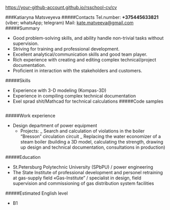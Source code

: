 https://your-github-account.github.io/rsschool-cv/cv

###Katiaryna Matsveyeva
#####Contacts
Tel.number: **+375445633821** (viber; whatsApp; telegram)
Mail: kate.matveeva@gmail.com
#####Summary

- Good problem-solving skills, and ability handle non-trivial tasks without supervision.
- Striving for training and professional development.
- Excellent analytical/communication skills and good team player.
- Rich experience with creating and editing complex technical/project documentation.
- Proficient in interaction with the stakeholders and customers.

#####Skills

- Experience with 3-D modeling (Kompas-3D)
- Experience in compiling complex technical documentation
- Exel sprad shit/Mathcad for technical calculations
  #####Code samples

```

```

#####Work experience

- Design department of power equipment
  - Projects:
    _ Search and calculation of violations in the boiler “Bresson” circulation circuit
    _ Replacing the water economizer of a steam boiler (building a 3D model, calculating the strength, drawing up design and technical documentation, consultations in production)

#####Education

- St.Petersburg Polytechnic University (SPbPU) / power engineering
- The State Institute of professional development and personel retraining at gas-supply field «Gas-Institute” / specialist in design, field supervision and commissioning of gas distribution system facilities

#####Estimated English level

- B1
